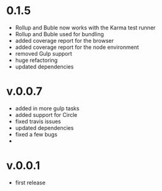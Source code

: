 # 0.1.5

- Rollup and Buble now works with the Karma test runner
- Rollup and Buble used for bundling
- added coverage report for the browser
- added coverage report for the node environment
- removed Gulp support
- huge refactoring
- updated dependencies

# v.0.0.7

- added in more gulp tasks
- added support for Circle
- fixed travis issues
- updated dependencies
- fixed a few bugs
- 
# v.0.0.1

- first release
